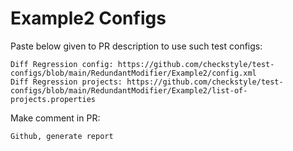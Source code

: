 # Example2 Configs
Paste below given to PR description to use such test configs:
```
Diff Regression config: https://github.com/checkstyle/test-configs/blob/main/RedundantModifier/Example2/config.xml
Diff Regression projects: https://github.com/checkstyle/test-configs/blob/main/RedundantModifier/Example2/list-of-projects.properties
```
Make comment in PR:
```
Github, generate report
```
